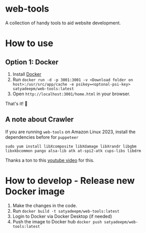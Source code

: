 # web-tools
A collection of handy tools to aid website development.

# How to use
## Option 1: Docker
1. Install [Docker](https://docs.docker.com/get-docker/)
2. Run `docker run -d -p 3001:3001 -v <Download folder on host>:/usr/src/app/cache -e psikey=<optonal-psi-key> satyadeepm/web-tools:latest`
3. Open `http://localhost:3001/home.html` in your browser.

That's it! :tada:

## A note about Crawler
If you are running `web-tools` on Amazon Linux 2023, install the dependencies before for `puppeteer`
```
sudo yum install libXcomposite libXdamage libXrandr libgbm libxkbcommon pango alsa-lib atk at-spi2-atk cups-libs libdrm
```
Thanks a ton to this [youtube video](https://www.youtube.com/watch?v=pdpzrv1H2RM&ab_channel=legendsmnd) for this.

# How to develop - Release new Docker image
1. Make the changes in the code.
2. Run `docker build -t satyadeepm/web-tools:latest`
3. Login to Docker via Docker Desktop (if needed)
4. Push the image to Docker hub `docker push satyadeepm/web-tools:latest`